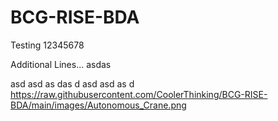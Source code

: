 # BCG-RISE-BDA
Testing 12345678


Additional Lines...
asdas

asd
asd
as
das
d
asd
asd
as
d
https://raw.githubusercontent.com/CoolerThinking/BCG-RISE-BDA/main/images/Autonomous_Crane.png
